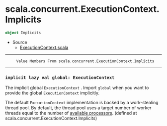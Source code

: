 
#                 scala.concurrent.ExecutionContext.Implicits                 #

```scala
object Implicits
```

* Source
  * [ExecutionContext.scala](https://github.com/scala/scala/tree/6d09a1ba5f/src/library/scala/concurrent/ExecutionContext.scala#L1)


--------------------------------------------------------------------------------
         Value Members From scala.concurrent.ExecutionContext.Implicits
--------------------------------------------------------------------------------


### `implicit lazy val global: ExecutionContext`                             ###

The implicit global `ExecutionContext` . Import `global` when you want to
provide the global `ExecutionContext` implicitly.

The default `ExecutionContext` implementation is backed by a work-stealing
thread pool. By default, the thread pool uses a target number of worker threads
equal to the number of
[available processors](https://docs.oracle.com/javase/8/docs/api/java/lang/Runtime.html#availableProcessors--).
(defined at scala.concurrent.ExecutionContext.Implicits)
